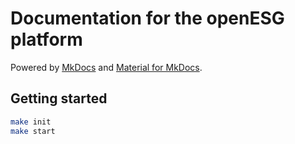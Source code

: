# Documentation for the openESG platform

Powered by [MkDocs](https://www.mkdocs.org/) and
[Material for MkDocs](https://squidfunk.github.io/mkdocs-material/).

## Getting started

```bash
make init
make start
```
